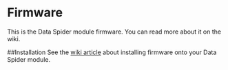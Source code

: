 Firmware
========

This is the Data Spider module firmware. You can read more about it on the wiki.

##Installation
See the [wiki article](/wiki/Updating-Firmware) about installing firmware onto your Data Spider module.
